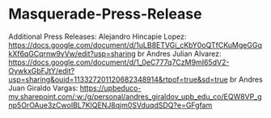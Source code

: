 # Masquerade-Press-Release

Additional Press Releases:
Alejandro Hincapie Lopez: https://docs.google.com/document/d/1uLB8ETVGi_cKbY0oQTfCKuMgeGGqkXf6qGCqrnw9vVw/edit?usp=sharing
br
Andres Julian Alvarez: https://docs.google.com/document/d/1_0eC777q7CzM9mI65dV2-OywkxGbFJtY/edit?usp=sharing&ouid=113327201120682348914&rtpof=true&sd=true
br
Andres Juan Giraldo Vargas: https://upbeduco-my.sharepoint.com/:w:/g/personal/andres_giraldov_upb_edu_co/EQW8VP_gnp5OrOAue3zCwoIBL7KlQENJ8qjm0SVduqdSDQ?e=GFgfam
